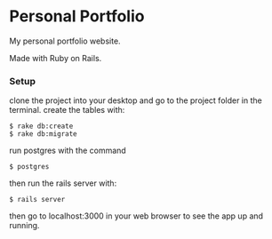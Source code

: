 # Personal Portfolio

My personal portfolio website.

Made with Ruby on Rails.

### Setup
clone the project into your desktop and go to the project folder in the terminal.
create the tables with:
```
$ rake db:create
$ rake db:migrate
```
run postgres with the command
```
$ postgres
```
then run the rails server with:
```
$ rails server
```
then go to localhost:3000 in your web browser to see the app up and running.
